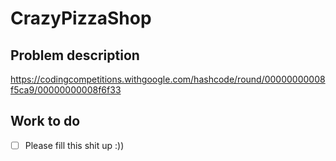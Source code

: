 # CrazyPizzaShop

## Problem description

<https://codingcompetitions.withgoogle.com/hashcode/round/00000000008f5ca9/00000000008f6f33>

## Work to do

- [ ] Please fill this shit up :))
